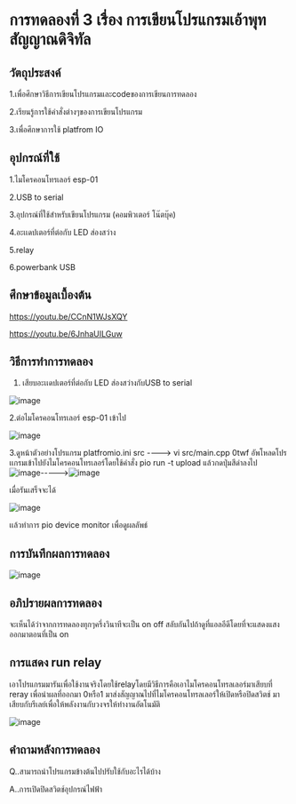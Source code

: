 # การทดลองที่ 3 เรื่อง การเขียนโปรแกรมเอ้าพุทสัญญาณดิจิทัล
## วัตถุประสงค์
 1.เพื่อศึกษาวิธีการเขียนโปรแกรมและcodeของการเขียนการทดลอง 
 
 2.เรียนรู้การใช้คำสั่งต่างๆของการเขียนโปรแกรม
 
 3.เพื่อศึกษาการใช้ platfrom IO
## อุปกรณ์ที่ใช้
  1.ไมโครคอนโทรเลอร์ esp-01
  
  2.USB to serial
  
  3.อุปกรณ์ที่ใช้สำหรับเขียนโปรแกรม (คอมพิวเตอร์ โน๊ตบุ๊ค) 
  
  4.อะเเดปเตอร์ที่ต่อกับ LED ส่องสว่าง
  
  5.relay
  
  6.powerbank USB 

## ศึกษาข้อมูลเบื้องต้น
https://youtu.be/CCnN1WJsXQY

https://youtu.be/6JnhaUILGuw
## วิธีการทำการทดลอง
1. เสียบอะเเดปเตอร์ที่ต่อกับ LED ส่องสว่างกับUSB to serial

![image](https://user-images.githubusercontent.com/80879829/112281863-1c813400-8cb9-11eb-9e45-bf1b1847b0eb.png)

2.ต่อไมโครคอนโทรเลอร์ esp-01 เข้าไป

![image](https://user-images.githubusercontent.com/80879829/112282137-65d18380-8cb9-11eb-8419-656c98993818.png)

3.ดูหน้าตัวอย่างโปรแกรม platfromio.ini src ----> vi src/main.cpp 0twf
 อัพโหลดโปรเเกรมเข้าไปยังไมโครคอนโทรเลอร์โดยใช้คำสั่ง pio run -t upload แล้วกดปุ่มสีดำลงไป
   ![image](https://user-images.githubusercontent.com/80879829/112282604-d5e00980-8cb9-11eb-84f8-30da145293b8.png)----->![image](https://user-images.githubusercontent.com/80879829/112282752-fad47c80-8cb9-11eb-9c68-fe34ff736c02.png)
   
 เมื่อรันเสร็จจะได้
 
 ![image](https://user-images.githubusercontent.com/80879829/112283086-5999f600-8cba-11eb-9e62-eab20fcd6c03.png)
 
 เเล้วทำการ pio device monitor เพื่อดูผลลัพธ์
 
## การบันทึกผลการทดลอง
![image](https://user-images.githubusercontent.com/80879829/112283367-a7166300-8cba-11eb-8b0e-2ceefcbbb3ec.png)

## อภิปรายผลการทดลอง
จะเห็นได้ว่าจากการทดลองทุกๆครึ่งวินาทีจะเป็น on off สลับกันไปถ้าดูที่แอลอีดีโดยที่จะแสดงแสงออกมาตอนที่เป็น on


## การแสดง run relay
เอาโปรแกรมมารันเพื่อใช้งานจริงโดยใช้relayโดยมีวิธีการคือเอาไมโครคอนโทรลเลอร์มาเสียบที่ reray เพื่อนำผลที่ออกมา 0หรือ1 มาส่งสัญญาณไปที่ไมโครคอนโทรลเลอร์ให้เปิดหรือปิดสวิตช์ มาเสียบกับรีเลย์เพื่อให้พลังงานกับวงจรให้ทำงานอัตโนมัติ

![image](https://user-images.githubusercontent.com/80879829/112284225-97e3e500-8cbb-11eb-8209-9eec8d40fc6a.png)

## คำถามหลังการทดลอง
Q..สามารถนำโปรแกรมข้างต้นไปปรับใช้กับอะไรได้บ้าง
 
A..การเปิดปิดสวิตช์อุปกรณ์ไฟฟ้า
